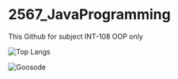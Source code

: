 # 2567_JavaProgramming
This Github for subject INT-108 OOP only


![Top Langs](https://github-readme-stats.vercel.app/api/top-langs/?username=myusername&theme=tokyonight)



<p><img align="center" src="https://github-readme-streak-stats.herokuapp.com/?user=Goosode&" alt="Goosode" /></p>
